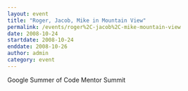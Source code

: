 ```yaml
---
layout: event
title: "Roger, Jacob, Mike in Mountain View"
permalink: /events/roger%2C-jacob%2C-mike-mountain-view
date: 2008-10-24
startdate: 2008-10-24
enddate: 2008-10-26
author: admin
category: event
---
```


Google Summer of Code Mentor Summit

